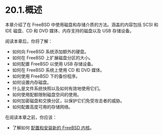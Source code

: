 # 20.1.概述

本章介绍了在 FreeBSD 中使用磁盘和存储介质的方法。涵盖的内容包括 SCSI 和 IDE 磁盘、CD 和 DVD 媒体、内存支持的磁盘以及 USB 存储设备。

阅读本章后，你将了解：

* 如何向 FreeBSD 系统添加额外的硬盘。
* 如何在 FreeBSD 上扩展磁盘分区的大小。
* 如何配置 FreeBSD 以使用 USB 存储设备。
* 如何在 FreeBSD 系统上使用 CD 和 DVD 媒体。
* 如何使用 FreeBSD 下的备份程序。
* 如何设置内存磁盘。
* 什么是文件系统快照以及如何有效地使用它们。
* 如何使用配额限制磁盘空间的使用。
* 如何加密磁盘和交换分区，以保护它们免受攻击者的威胁。
* 如何配置高度可用的存储网络。

在阅读本章之前，你应该：

* 了解如何 [配置和安装新的 FreeBSD 内核](https://docs.freebsd.org/en/books/handbook/kernelconfig/#kernelconfig)。
